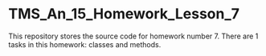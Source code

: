 # TMS_An_15_Homework_Lesson_7
This repository stores the source code for homework number 7. There are 1 tasks in this homework: classes and methods.

